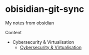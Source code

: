 # obisidian-git-sync

My notes from obsidian

Content
- Cybersecurity & Virtualisation
  - [Cybersecurity & Virtualisation](Cybersecurity-Virtualisation/Sample.md)
